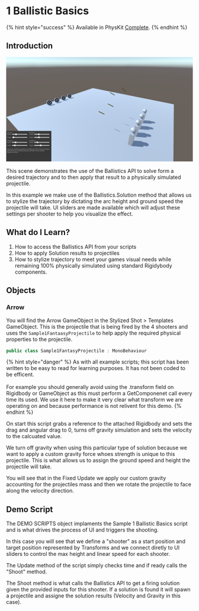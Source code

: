 # 1 Ballistic Basics

{% hint style="success" %}
Available in PhysKit [Complete](https://prf.hn/l/rpoyznk).
{% endhint %}

## Introduction

![](<../../../../.gitbook/assets/image (180) (1).png>)

This scene demonstrates the use of the Ballistics API to solve form a desired trajectory and to then apply that result to a physically simulated projectile.

In this example we make use of the Ballistics.Solution method that allows us to stylize the trajectory by dictating the arc height and ground speed the projectile will take. UI sliders are made available which will adjust these settings per shooter to help you visualize the effect.

## What do I Learn?

1. How to access the Ballistics API from your scripts
2. How to apply Solution results to projectiles
3. How to stylize trajectory to meet your games visual needs while remaining 100% physically simulated using standard Rigidybody components.

## Objects

### Arrow

You will find the Arrow GameObject in the Stylized Shot > Templates GameObject. This is the projectile that is being fired by the 4 shooters and uses the `Sample1FantaasyProjectile` to help apply the required physical properties to the projectile.

```csharp
public class Sample1FantasyProjectile : MonoBehaviour
```

{% hint style="danger" %}
As with all example scripts; this script has been written to be easy to read for learning purposes. It has not been coded to be efficent. \
\
For example you should generally avoid using the .transform field on Rigidbody or GameObject as this must perform a GetComponenet call every time its used. We use it here to make it very clear what transform we are operating on and because performance is not relivent for this demo.
{% endhint %}

On start this script grabs a reference to the attached Rigidbody and sets the drag and angular drag to 0, turns off gravity simulation and sets the velocity to the calcuated value.

We turn off gravity when using this particular type of solution because we want to apply a custom gravity force whoes strength is unique to this projectile. This is what allows us to assign the ground speed and height the projectile will take.

You will see that in the Fixed Update we apply our custom gravity accounting for the projectiles mass and then we rotate the projectile to face along the velocity direction.

## Demo Script

The DEMO SCRIPTS object implaments the Sample 1 Ballistic Basics script and is what drives the process of UI and triggers the shooting.

In this case you will see that we define a "shooter" as a start position and target position represented by Transforms and we connect diretly to UI sliders to control the max height and linear  speed for each shooter.

The Update method of the script simply checks time and if ready calls the "Shoot" method.

The Shoot method is what calls the Ballistics API to get a firing solution given the provided inputs for this shooter. If a solution is found it will spawn a projectile and assigne the solution results (Velocity and Gravity in this case).
